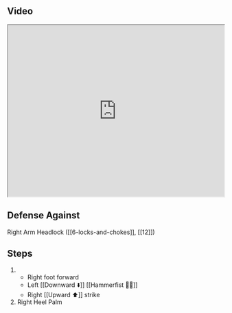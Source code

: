 ## Video

<iframe src="https://www.youtube.com/embed/9ptgLu09Ogo" width="100%" height="400"></iframe>

## Defense Against

Right Arm Headlock ([[6-locks-and-chokes]], [[12]])
## Steps

1. - Right foot forward
    - Left [[Downward ⬇️]] [[Hammerfist 🔨✊]]
    - Right [[Upward ⬆️]] strike
2. Right Heel Palm